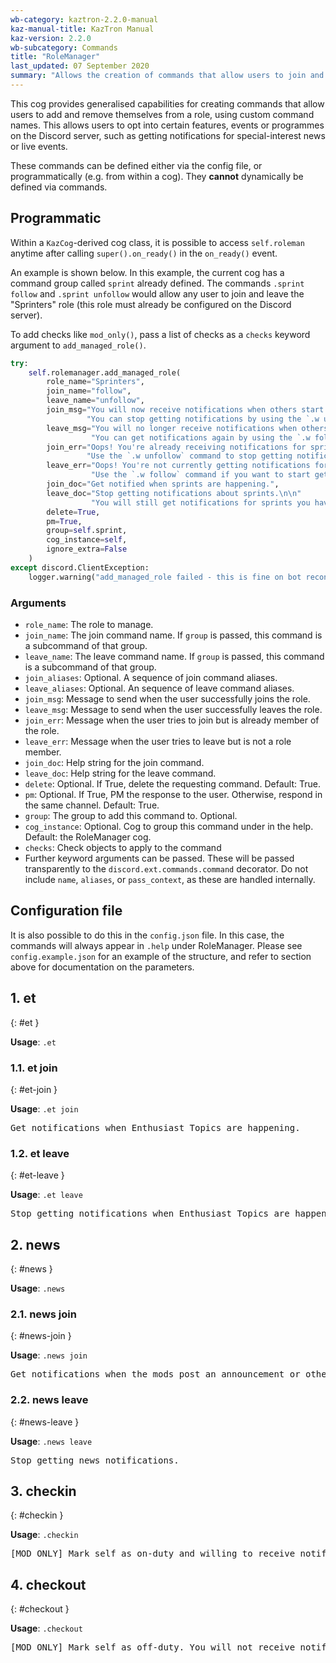 ```yaml
---
wb-category: kaztron-2.2.0-manual
kaz-manual-title: KazTron Manual
kaz-version: 2.2.0
wb-subcategory: Commands
title: "RoleManager"
last_updated: 07 September 2020
summary: "Allows the creation of commands that allow users to join and leave specific roles on"
---
```


This cog provides generalised capabilities for creating commands that allow users to add and
remove themselves from a role, using custom command names. This allows users to opt into
certain features, events or programmes on the Discord server, such as getting notifications
for special-interest news or live events.

These commands can be defined either via the config file, or programmatically (e.g. from
within a cog). They **cannot** dynamically be defined via commands.

## Programmatic

Within a `KazCog`-derived cog class, it is possible to access `self.roleman` anytime after
calling `super().on_ready()` in the `on_ready()` event.

An example is shown below. In this example, the current cog has a command group called
`sprint` already defined. The commands `.sprint follow` and `.sprint unfollow` would allow
any user to join and leave the "Sprinters" role (this role must already be configured on the
Discord server).

To add checks like `mod_only()`, pass a list of checks as a `checks` keyword argument to
`add_managed_role()`.

```python
try:
    self.rolemanager.add_managed_role(
        role_name="Sprinters",
        join_name="follow",
        leave_name="unfollow",
        join_msg="You will now receive notifications when others start a sprint. "
                 "You can stop getting notifications by using the `.w unfollow` command.",
        leave_msg="You will no longer receive notifications when others start a sprint. "
                  "You can get notifications again by using the `.w follow` command.",
        join_err="Oops! You're already receiving notifications for sprints. "
                 "Use the `.w unfollow` command to stop getting notifications.",
        leave_err="Oops! You're not currently getting notifications for sprints. "
                  "Use the `.w follow` command if you want to start getting notifications.",
        join_doc="Get notified when sprints are happening.",
        leave_doc="Stop getting notifications about sprints.\n\n"
                  "You will still get notifications for sprints you have joined.",
        delete=True,
        pm=True,
        group=self.sprint,
        cog_instance=self,
        ignore_extra=False
    )
except discord.ClientException:
    logger.warning("add_managed_role failed - this is fine on bot reconnect")
```

### Arguments

* `role_name`: The role to manage.
* `join_name`: The join command name. If `group` is passed, this command is a subcommand of
    that group.
* `leave_name`: The leave command name. If `group` is passed, this command is a subcommand
    of that group.
* `join_aliases`: Optional. A sequence of join command aliases.
* `leave_aliases`: Optional. An sequence of leave command aliases.
* `join_msg`: Message to send when the user successfully joins the role.
* `leave_msg`: Message to send when the user successfully leaves the role.
* `join_err`: Message when the user tries to join but is already member of the role.
* `leave_err`: Message when the user tries to leave but is not a role member.
* `join_doc`: Help string for the join command.
* `leave_doc`: Help string for the leave command.
* `delete`: Optional. If True, delete the requesting command. Default: True.
* `pm`: Optional. If True, PM the response to the user. Otherwise, respond in the same
    channel. Default: True.
* `group`: The group to add this command to. Optional.
* `cog_instance`: Optional. Cog to group this command under in the help. Default: the
    RoleManager cog.
* `checks`: Check objects to apply to the command
* Further keyword arguments can be passed. These will be passed transparently to the
    `discord.ext.commands.command` decorator. Do not include `name`, `aliases`, or
    `pass_context`, as these are handled internally.

## Configuration file

It is also possible to do this in the `config.json` file. In this case, the commands will
always appear in `.help` under RoleManager. Please see `config.example.json` for an example
of the structure, and refer to section above for documentation on the parameters.

## 1. et
{: #et }

**Usage**: `.et`

### 1.1. et join
{: #et-join }

**Usage**: `.et join`

<pre>Get notifications when Enthusiast Topics are happening.</pre>

### 1.2. et leave
{: #et-leave }

**Usage**: `.et leave`

<pre>Stop getting notifications when Enthusiast Topics are happening.</pre>

## 2. news
{: #news }

**Usage**: `.news`

### 2.1. news join
{: #news-join }

**Usage**: `.news join`

<pre>Get notifications when the mods post an announcement or other server news.</pre>

### 2.2. news leave
{: #news-leave }

**Usage**: `.news leave`

<pre>Stop getting news notifications.</pre>

## 3. checkin
{: #checkin }

**Usage**: `.checkin`

<pre>[MOD ONLY] Mark self as on-duty and willing to receive notifications about events needing moderator attention.</pre>

## 4. checkout
{: #checkout }

**Usage**: `.checkout`

<pre>[MOD ONLY] Mark self as off-duty. You will not receive notifications regarding events needing moderator attention.</pre>